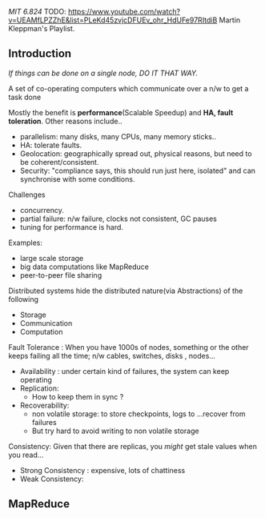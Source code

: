 _MIT 6.824_
TODO: https://www.youtube.com/watch?v=UEAMfLPZZhE&list=PLeKd45zvjcDFUEv_ohr_HdUFe97RItdiB Martin Kleppman's Playlist.
## Introduction
_If things can be done on a single node, DO IT THAT WAY._

A set of co-operating computers which communicate over a n/w to get a task done

Mostly the benefit is **performance**(Scalable Speedup) and **HA, fault toleration**. Other reasons include..
- parallelism: many disks, many CPUs, many memory sticks..
- HA: tolerate faults.
- Geolocation: geographically spread out, physical reasons, but need to be coherent/consistent.
- Security: "compliance says, this should run just here, isolated" and can synchronise with some conditions.

Challenges
- concurrency.
- partial failure: n/w failure, clocks not consistent, GC pauses
- tuning for performance is hard.

Examples:
- large scale storage
- big data computations like MapReduce
- peer-to-peer file sharing

Distributed systems hide the distributed nature(via Abstractions) of the following
- Storage
- Communication
- Computation

Fault Tolerance : When you have 1000s of nodes, something or the other keeps failing all the time; n/w cables, switches, disks , nodes...
- Availability : under certain kind of failures, the system can keep operating
- Replication:
	- How to keep them in sync ?
- Recoverability: 
	- non volatile storage: to store checkpoints, logs to ...recover from failures
	- But try hard to avoid writing to non volatile storage


Consistency: Given that there are replicas, you _might_ get stale values when you read... 
- Strong Consistency : expensive, lots of chattiness
- Weak Consistency:

## MapReduce
